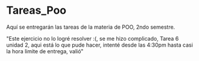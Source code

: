 # Tareas_Poo
Aquí se entregarán las tareas de la materia de POO, 2ndo semestre.

"Este ejercicio no lo logré resolver :(, se me hizo complicado, Tarea 6 unidad 2, aqui está lo que pude hacer, intenté desde las 4:30pm hasta casi la hora limite de entrega, valió"

